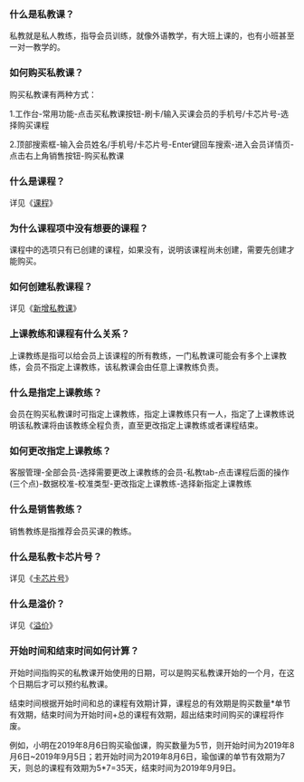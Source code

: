 ### 什么是私教课？

私教就是私人教练，指导会员训练，就像外语教学，有大班上课的，也有小班甚至一对一教学的。

### 如何购买私教课？

购买私教课有两种方式：

1.工作台-常用功能-点击买私教课按钮-刷卡/输入买课会员的手机号/卡芯片号-选择购买课程

2.顶部搜索框-输入会员姓名/手机号/卡芯片号-Enter键回车搜索-进入会员详情页-点击右上角销售按钮-购买私教课 

### 什么是课程？

详见《[课程]()》

### 为什么课程项中没有想要的课程？

课程中的选项只有已创建的课程，如果没有，说明该课程尚未创建，需要先创建才能购买。

### 如何创建私教课程？

详见《[新增私教课]()》

### 上课教练和课程有什么关系？

上课教练是指可以给会员上该课程的所有教练，一门私教课可能会有多个上课教练，会员不指定上课教练，该私教课会由任意上课教练负责。

### 什么是指定上课教练？

会员在购买私教课时可指定上课教练，指定上课教练只有一人，指定了上课教练说明该私教课将由该教练全程负责，直至更改指定上课教练或者课程结束。

### 如何更改指定上课教练？

客服管理-全部会员-选择需要更改上课教练的会员-私教tab-点击课程后面的操作(三个点)-数据校准-校准类型-更改指定上课教练-选择新指定上课教练

### 什么是销售教练？

销售教练是指推荐会员买课的教练。

### 什么是私教卡芯片号？

详见《[卡芯片号]()》

### 什么是溢价？

详见《[溢价]()》

### 开始时间和结束时间如何计算？

开始时间指购买的私教课开始使用的日期，可以是购买私教课开始的一个月，在这个日期后才可以预约私教课。

结束时间根据开始时间和总的课程有效期计算，课程总的有效期是购买数量*单节有效期，结束时间为开始时间+总的课程有效期，超出结束时间购买的课程将作废。

例如，小明在2019年8月6日购买瑜伽课，购买数量为5节，则开始时间为2019年8月6日~2019年9月5日；若开始时间为2019年8月6日，瑜伽课的单节有效期为7天，则总的课程有效期为5*7=35天，结束时间为2019年9月9日。